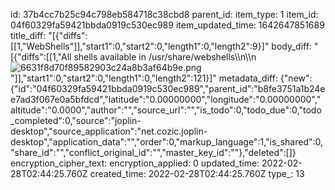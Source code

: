 id: 37b4cc7b25c94c798eb584718c38cbd8
parent_id: 
item_type: 1
item_id: 04f60329fa59421bbda0919c530ec989
item_updated_time: 1642647851689
title_diff: "[{\"diffs\":[[1,\"WebShells\"]],\"start1\":0,\"start2\":0,\"length1\":0,\"length2\":9}]"
body_diff: "[{\"diffs\":[[1,\"All shells available in /usr/share/webshells\\\n\\\n![6631f8d70f89582903c24a8b3af64b9e.png](:/8f557d58cce342c7b796f39e81780b40)\"]],\"start1\":0,\"start2\":0,\"length1\":0,\"length2\":121}]"
metadata_diff: {"new":{"id":"04f60329fa59421bbda0919c530ec989","parent_id":"b8fe3751a1b24ee7ad3f067e0a5bfdcd","latitude":"0.00000000","longitude":"0.00000000","altitude":"0.0000","author":"","source_url":"","is_todo":0,"todo_due":0,"todo_completed":0,"source":"joplin-desktop","source_application":"net.cozic.joplin-desktop","application_data":"","order":0,"markup_language":1,"is_shared":0,"share_id":"","conflict_original_id":"","master_key_id":""},"deleted":[]}
encryption_cipher_text: 
encryption_applied: 0
updated_time: 2022-02-28T02:44:25.760Z
created_time: 2022-02-28T02:44:25.760Z
type_: 13